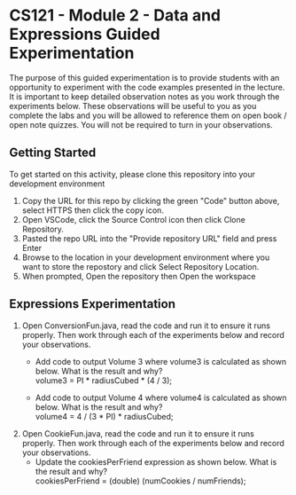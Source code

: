 # CS121 - Module 2 - Data and Expressions Guided Experimentation
The purpose of this guided experimentation is to provide students with an opportunity to experiment with the code examples presented in the lecture. It is important to keep detailed observation notes as you work through the experiments below. These observations will be useful to you as you complete the labs and you will be allowed to reference them on open book / open note quizzes. You will not be required to turn in your observations.
## Getting Started
To get started on this activity, please clone this repository into your development environment
1. Copy the URL for this repo by clicking the green "Code" button above, select HTTPS then click the copy icon.
2. Open VSCode, click the Source Control icon then click Clone Repository.
3. Pasted the repo URL into the "Provide repository URL" field and press Enter
4. Browse to the location in your development environment where you want to store the repostory and click Select Repository Location.
5. When prompted, Open the repository then Open the workspace

## Expressions Experimentation
1. Open ConversionFun.java, read the code and run it to ensure it runs properly.  Then work through each of the experiments below and record your observations.
    - Add code to output Volume 3 where volume3 is calculated as shown below. What is the result and why?  
            volume3 = PI * radiusCubed * (4 / 3);
 
    - Add code to output Volume 4 where volume4 is calculated as shown below. What is the result and why?  
            volume4 = 4 / (3 * PI) * radiusCubed;  
1. Open CookieFun.java, read the code and run it to ensure it runs properly.  Then work through each of the experiments below and record your observations.
    - Update the cookiesPerFriend expression as shown below. What is the result and why?  
            cookiesPerFriend = (double) (numCookies / numFriends);  
